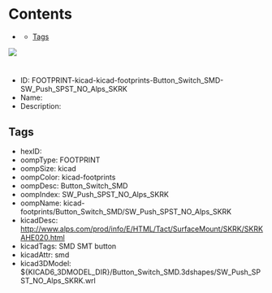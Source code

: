



Contents
========

* [](#)
	* [Tags](#tags)
  
![][im]
# 

- ID: FOOTPRINT-kicad-kicad-footprints-Button_Switch_SMD-SW_Push_SPST_NO_Alps_SKRK
- Name: 
- Description: 

## Tags

- hexID: 
- oompType: FOOTPRINT
- oompSize: kicad
- oompColor: kicad-footprints
- oompDesc: Button_Switch_SMD
- oompIndex: SW_Push_SPST_NO_Alps_SKRK
- oompName: kicad-footprints/Button_Switch_SMD/SW_Push_SPST_NO_Alps_SKRK
- kicadDesc: http://www.alps.com/prod/info/E/HTML/Tact/SurfaceMount/SKRK/SKRKAHE020.html
- kicadTags: SMD SMT button
- kicadAttr: smd
- kicad3DModel: ${KICAD6_3DMODEL_DIR}/Button_Switch_SMD.3dshapes/SW_Push_SPST_NO_Alps_SKRK.wrl



[im]: image.png
